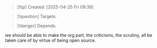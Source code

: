 
>[!tip] Created: [2025-04-25 Fri 09:39]

>[!question] Targets: 

>[!danger] Depends: 

we should be able to make the org part, the criticisms, the scrutiny, all be taken care of by virtue of being open source.